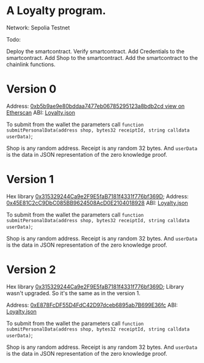 # A Loyalty program.

Network: Sepolia Testnet

Todo:

Deploy the smartcontract.
Verify smartcontract.
Add Credentials to the smartcontract.
Add Shop to the smartcontract.
Add the smartcontract to the chainlink functions.

# Version 0

Address: [0xb5b9ae9e80bddaa7477eb06785295123a8bdb2cd view on Etherscan](https://sepolia.etherscan.io/address/0xb5b9ae9e80bddaa7477eb06785295123a8bdb2cd#code)
ABI: [Loyalty.json](./abi/contracts/Loyalty.sol/Loyalty.json)

To submit from the wallet the parameters call
`function submitPersonalData(address shop, bytes32 receiptId, string calldata userData)`;

Shop is any random address.
Receipt is any random 32 bytes.
And `userData` is the data in JSON representation of the zero knowledge proof.

# Version 1

Hex library [0x315329244Ca9e2F9E5faB7181f4331f776bf369D](https://sepolia.etherscan.io/address/0x315329244Ca9e2F9E5faB7181f4331f776bf369D);
Address: [0x45E81C2cC9DbC085BB9624508AcD0E2104018928](https://sepolia.etherscan.io/address/0x45E81C2cC9DbC085BB9624508AcD0E2104018928)
ABI: [Loyalty.json](./abi/contracts/Loyalty.sol/Loyalty.json)


To submit from the wallet the parameters call
`function submitPersonalData(address shop, bytes32 receiptId, string calldata userData)`;

Shop is any random address.
Receipt is any random 32 bytes.
And `userData` is the data in JSON representation of the zero knowledge proof.

# Version 2

Hex library [0x315329244Ca9e2F9E5faB7181f4331f776bf369D](https://sepolia.etherscan.io/address/0x315329244Ca9e2F9E5faB7181f4331f776bf369D);
Library wasn't upgraded. So it's the same as in the version 1.

Address: [0xE878FcDF55D4FdC42D97dceb6895ab7B699E36fc](https://sepolia.etherscan.io/address/0x45E81C2cC9DbC085BB9624508AcD0E2104018928)
ABI: [Loyalty.json](./abi/contracts/Loyalty.sol/Loyalty.json)


To submit from the wallet the parameters call
`function submitPersonalData(address shop, bytes32 receiptId, string calldata userData)`;

Shop is any random address.
Receipt is any random 32 bytes.
And `userData` is the data in JSON representation of the zero knowledge proof.

